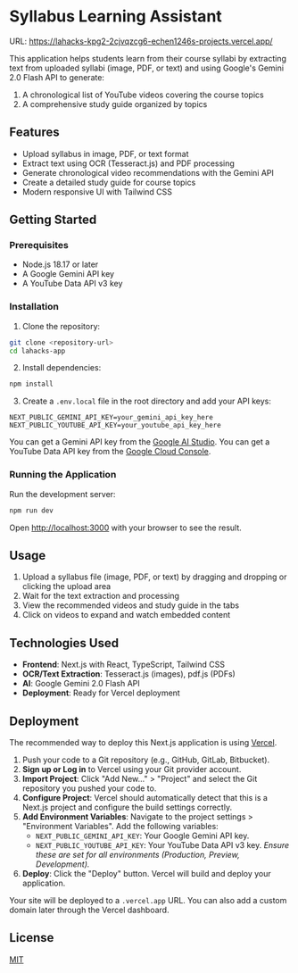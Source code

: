 # Syllabus Learning Assistant

URL: https://lahacks-kpg2-2cjvqzcg6-echen1246s-projects.vercel.app/

This application helps students learn from their course syllabi by extracting text from uploaded syllabi (image, PDF, or text) and using Google's Gemini 2.0 Flash API to generate:

1. A chronological list of YouTube videos covering the course topics
2. A comprehensive study guide organized by topics

## Features

- Upload syllabus in image, PDF, or text format
- Extract text using OCR (Tesseract.js) and PDF processing
- Generate chronological video recommendations with the Gemini API
- Create a detailed study guide for course topics
- Modern responsive UI with Tailwind CSS

## Getting Started

### Prerequisites

- Node.js 18.17 or later
- A Google Gemini API key
- A YouTube Data API v3 key

### Installation

1. Clone the repository:
```bash
git clone <repository-url>
cd lahacks-app
```

2. Install dependencies:
```bash
npm install
```

3. Create a `.env.local` file in the root directory and add your API keys:
```
NEXT_PUBLIC_GEMINI_API_KEY=your_gemini_api_key_here
NEXT_PUBLIC_YOUTUBE_API_KEY=your_youtube_api_key_here
```

You can get a Gemini API key from the [Google AI Studio](https://makersuite.google.com/app/apikey).
You can get a YouTube Data API key from the [Google Cloud Console](https://console.cloud.google.com/apis/library/youtube.googleapis.com).

### Running the Application

Run the development server:

```bash
npm run dev
```

Open [http://localhost:3000](http://localhost:3000) with your browser to see the result.

## Usage

1. Upload a syllabus file (image, PDF, or text) by dragging and dropping or clicking the upload area
2. Wait for the text extraction and processing
3. View the recommended videos and study guide in the tabs
4. Click on videos to expand and watch embedded content

## Technologies Used

- **Frontend**: Next.js with React, TypeScript, Tailwind CSS
- **OCR/Text Extraction**: Tesseract.js (images), pdf.js (PDFs)
- **AI**: Google Gemini 2.0 Flash API
- **Deployment**: Ready for Vercel deployment

## Deployment

The recommended way to deploy this Next.js application is using [Vercel](https://vercel.com/).

1. Push your code to a Git repository (e.g., GitHub, GitLab, Bitbucket).
2. **Sign up or Log in** to Vercel using your Git provider account.
3. **Import Project**: Click "Add New..." > "Project" and select the Git repository you pushed your code to.
4. **Configure Project**: Vercel should automatically detect that this is a Next.js project and configure the build settings correctly.
5. **Add Environment Variables**: Navigate to the project settings > "Environment Variables". Add the following variables:
   - `NEXT_PUBLIC_GEMINI_API_KEY`: Your Google Gemini API key.
   - `NEXT_PUBLIC_YOUTUBE_API_KEY`: Your YouTube Data API v3 key.
   *Ensure these are set for all environments (Production, Preview, Development).*
6. **Deploy**: Click the "Deploy" button. Vercel will build and deploy your application.

Your site will be deployed to a `.vercel.app` URL. You can also add a custom domain later through the Vercel dashboard.

## License

[MIT](https://choosealicense.com/licenses/mit/)
